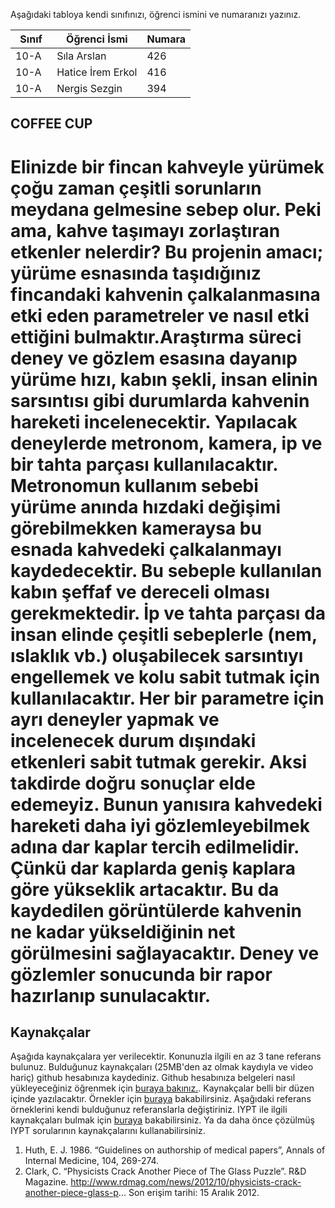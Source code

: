 

Aşağıdaki tabloya kendi sınıfınızı, öğrenci ismini ve numaranızı yazınız. 

Sınıf | Öğrenci İsmi  | Numara
-------|----------------|--------
10-A   | Sıla Arslan | 426
10-A   | Hatice İrem Erkol | 416
10-A   | Nergis Sezgin | 394

##  COFFEE CUP 
# Elinizde bir fincan kahveyle yürümek çoğu zaman çeşitli sorunların meydana gelmesine sebep olur. Peki ama, kahve taşımayı zorlaştıran etkenler nelerdir? Bu projenin amacı; yürüme esnasında taşıdığınız fincandaki kahvenin çalkalanmasına etki eden parametreler ve nasıl etki ettiğini bulmaktır.Araştırma süreci deney ve gözlem esasına dayanıp yürüme hızı, kabın şekli, insan elinin sarsıntısı gibi durumlarda kahvenin hareketi incelenecektir.  Yapılacak deneylerde metronom, kamera, ip ve bir tahta parçası kullanılacaktır. Metronomun kullanım sebebi yürüme anında hızdaki değişimi görebilmekken kameraysa bu esnada kahvedeki çalkalanmayı kaydedecektir. Bu sebeple kullanılan kabın şeffaf ve dereceli olması gerekmektedir. İp ve tahta parçası da insan elinde çeşitli sebeplerle (nem, ıslaklık vb.) oluşabilecek sarsıntıyı engellemek ve kolu sabit tutmak için kullanılacaktır. Her bir parametre için ayrı deneyler yapmak ve incelenecek durum dışındaki etkenleri sabit tutmak gerekir. Aksi takdirde doğru sonuçlar elde edemeyiz. Bunun yanısıra kahvedeki hareketi daha iyi gözlemleyebilmek adına dar kaplar tercih edilmelidir. Çünkü dar kaplarda geniş kaplara göre yükseklik artacaktır. Bu da kaydedilen görüntülerde kahvenin ne kadar yükseldiğinin net görülmesini sağlayacaktır.  Deney ve gözlemler sonucunda bir rapor hazırlanıp sunulacaktır.
 

## Kaynakçalar  
Aşağıda kaynakçalara yer verilecektir. Konunuzla ilgili en az 3 tane referans bulunuz. Bulduğunuz  kaynakçaları (25MB'den az olmak kaydıyla ve video hariç) github hesabınıza kaydediniz. Github hesabınıza belgeleri nasıl yükleyeceğiniz öğrenmek için [buraya bakınız.](https://help.github.com/articles/adding-a-file-to-a-repository/). Kaynakçalar belli bir düzen içinde yazılacaktır. Örnekler için [buraya](http://www.tubitak.gov.tr/tr/duyuru/bibliyografik-verilerin-duzenlenmesi) bakabilirsiniz. Aşağıdaki referans örneklerini kendi bulduğunuz referanslarla değiştiriniz. IYPT ile ilgili kaynakçaları bulmak için [buraya](http://kit.ilyam.org/) bakabilirsiniz. Ya da daha önce çözülmüş IYPT sorularının kaynakçalarını kullanabilirsiniz. 

 1. Huth, E. J. 1986. “Guidelines on authorship of medical papers”, Annals of Internal Medicine, 104, 269-274.
 2. Clark, C. “Physicists Crack Another Piece of The Glass Puzzle”. R&D Magazine.
http://www.rdmag.com/news/2012/10/physicists-crack-another-piece-glass-p...
Son erişim tarihi: 15 Aralık 2012.

